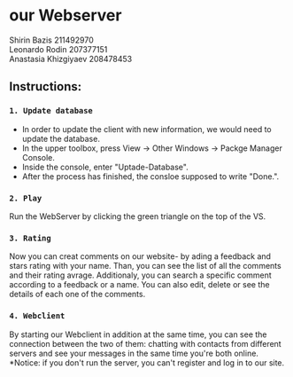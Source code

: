 # our Webserver
Shirin Bazis 211492970\
Leonardo Rodin 207377151\
Anastasia Khizgiyaev 208478453

## Instructions:

### `1. Update database`

- In order to update the client with new information, we would need to update the database.
- In the upper toolbox, press View -> Other Windows -> Packge Manager Console.
- Inside the console, enter "Uptade-Database". 
- After the process has finished, the consloe supposed to write "Done.". 

### `2. Play`

 Run the WebServer by clicking the green triangle on the top of the VS.

### `3. Rating`

Now you can creat comments on our website- by ading a feedback and stars rating with your name.
Than, you can see the list of all the comments and their rating avrage.
Additionaly, you can search a specific comment according to a feedback or a name.
You can also edit, delete or see the details of each one of the comments.

### `4. Webclient`

By starting our Webclient in addition at the same time, you can see the connection between the two of them: chatting with contacts from different servers and see your messages in the same time you're both online.\
*Notice: if you don't run the server, you can't register and log in to our site.
 
 




